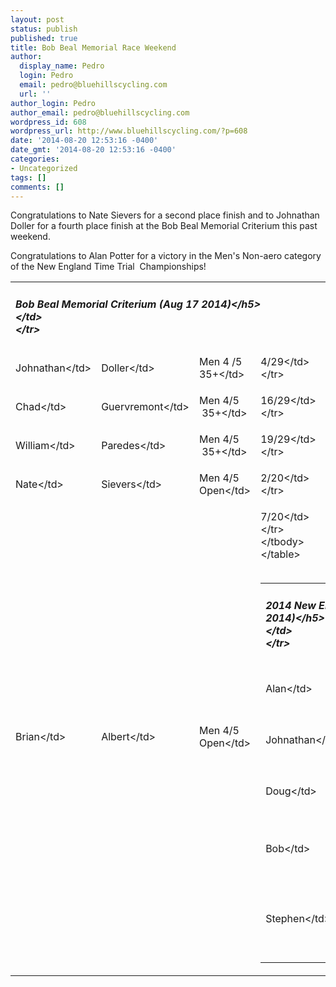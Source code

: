 ```yaml
---
layout: post
status: publish
published: true
title: Bob Beal Memorial Race Weekend
author:
  display_name: Pedro
  login: Pedro
  email: pedro@bluehillscycling.com
  url: ''
author_login: Pedro
author_email: pedro@bluehillscycling.com
wordpress_id: 608
wordpress_url: http://www.bluehillscycling.com/?p=608
date: '2014-08-20 12:53:16 -0400'
date_gmt: '2014-08-20 12:53:16 -0400'
categories:
- Uncategorized
tags: []
comments: []
---
```

<p>Congratulations to Nate Sievers for a second place finish and to Johnathan Doller for a fourth place finish at the Bob Beal Memorial Criterium this past weekend.</p>
<p>Congratulations to Alan Potter for a victory in the Men's Non-aero category of the New England Time Trial &nbsp;Championships!</p>
<table class="datatable1" width="100%">
<tbody>
<tr>
<td class="headerrow3" colspan="5">
<h5>Bob Beal Memorial Criterium&nbsp;(Aug 17 2014)<&#47;h5><br />
<&#47;td><br />
<&#47;tr></p>
<tr class="datarow1">
<td>Johnathan<&#47;td></p>
<td>Doller<&#47;td></p>
<td>Men 4 &#47;5 35+<&#47;td></p>
<td width="70px">4&#47;29<&#47;td><br />
<&#47;tr></p>
<tr class="datarow2">
<td>Chad<&#47;td></p>
<td>Guervremont<&#47;td></p>
<td>Men 4&#47;5 &nbsp;35+<&#47;td></p>
<td width="70px">16&#47;29<&#47;td><br />
<&#47;tr></p>
<tr class="datarow1">
<td>William<&#47;td></p>
<td>Paredes<&#47;td></p>
<td>Men 4&#47;5 &nbsp;35+<&#47;td></p>
<td width="70px">19&#47;29<&#47;td><br />
<&#47;tr></p>
<tr class="datarow1">
<td>Nate<&#47;td></p>
<td>Sievers<&#47;td></p>
<td>Men 4&#47;5 Open<&#47;td></p>
<td width="70px">2&#47;20<&#47;td><br />
<&#47;tr></p>
<tr class="datarow1">
<td>Brian<&#47;td></p>
<td>Albert<&#47;td></p>
<td>Men 4&#47;5 Open<&#47;td></p>
<td width="70px">7&#47;20<&#47;td><br />
<&#47;tr><br />
<&#47;tbody><br />
<&#47;table><br />
&nbsp;</p>
<table class="datatable1" width="100%">
<tbody>
<tr>
<td class="headerrow3" colspan="5">
<h5>2014 New England Time Trial Championships (Aug 16 2014)<&#47;h5><br />
<&#47;td><br />
<&#47;tr></p>
<tr class="datarow1">
<td>Alan<&#47;td></p>
<td>Potter<&#47;td></p>
<td>Men NON-Aero OPEN<&#47;td></p>
<td width="70px">1-10<&#47;td><br />
<&#47;tr></p>
<tr class="datarow2">
<td>Johnathan<&#47;td></p>
<td>Doller<&#47;td></p>
<td>Men NON-Aero OPEN<&#47;td></p>
<td width="70px">6-10<&#47;td><br />
<&#47;tr></p>
<tr class="datarow1">
<td>Doug<&#47;td></p>
<td>Shepard<&#47;td></p>
<td>Men NON-Aero OPEN<&#47;td></p>
<td width="70px">8-10<&#47;td><br />
<&#47;tr></p>
<tr class="datarow1">
<td>Bob<&#47;td></p>
<td>Scherner<&#47;td></p>
<td>Men Master 65-69<&#47;td></p>
<td width="70px">0&#47;9<&#47;td><br />
<&#47;tr></p>
<tr class="datarow1">
<td>Stephen<&#47;td></p>
<td>Allison<&#47;td></p>
<td>Men Master 65-69<&#47;td></p>
<td width="70px">5&#47;9<&#47;td><br />
<&#47;tr><br />
<&#47;tbody><br />
<&#47;table><br />
&nbsp;</p>
